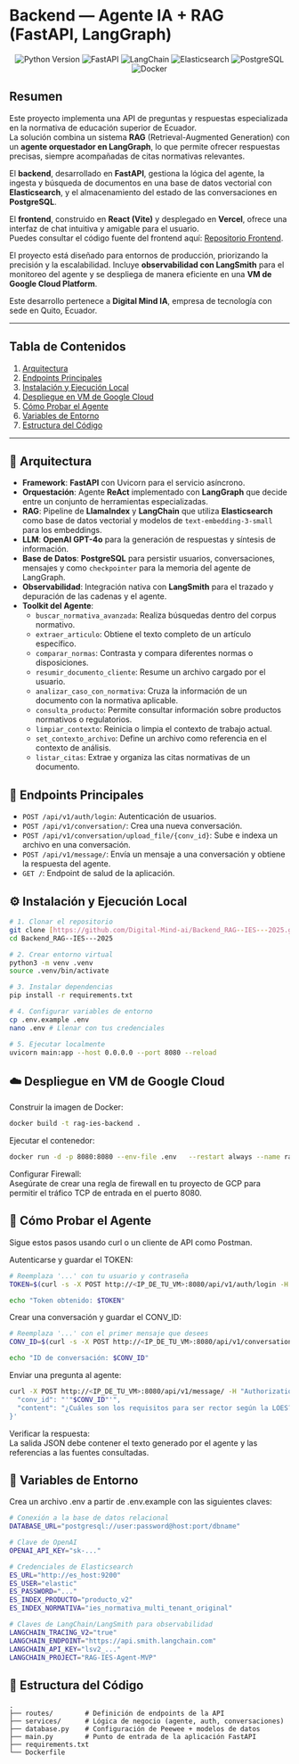 # Backend — Agente IA + RAG (FastAPI, LangGraph)

<p align="center">
  <img src="https://img.shields.io/badge/Python-3.10%2B-blue?logo=python&logoColor=white" alt="Python Version">
  <img src="https://img.shields.io/badge/FastAPI-0.100%2B-green?logo=fastapi&logoColor=white" alt="FastAPI">
  <img src="https://img.shields.io/badge/LangChain-blueviolet?logo=langchain" alt="LangChain">
  <img src="https://img.shields.io/badge/Elasticsearch-orange?logo=elasticsearch" alt="Elasticsearch">
  <img src="https://img.shields.io/badge/PostgreSQL-darkblue?logo=postgresql&logoColor=white" alt="PostgreSQL">
  <img src="https://img.shields.io/badge/Docker-blue?logo=docker&logoColor=white" alt="Docker">
</p>

## Resumen

Este proyecto implementa una API de preguntas y respuestas especializada en la normativa de educación superior de Ecuador.  
La solución combina un sistema **RAG** (Retrieval-Augmented Generation) con un **agente orquestador en LangGraph**, lo que permite ofrecer respuestas precisas, siempre acompañadas de citas normativas relevantes.

El **backend**, desarrollado en **FastAPI**, gestiona la lógica del agente, la ingesta y búsqueda de documentos en una base de datos vectorial con **Elasticsearch**, y el almacenamiento del estado de las conversaciones en **PostgreSQL**.  

El **frontend**, construido en **React (Vite)** y desplegado en **Vercel**, ofrece una interfaz de chat intuitiva y amigable para el usuario.  
Puedes consultar el código fuente del frontend aquí: [Repositorio Frontend](https://github.com/Digital-Mind-ai/Frontend_RAG--IES---2025/tree/main).  

El proyecto está diseñado para entornos de producción, priorizando la precisión y la escalabilidad. Incluye **observabilidad con LangSmith** para el monitoreo del agente y se despliega de manera eficiente en una **VM de Google Cloud Platform**.  

Este desarrollo pertenece a **Digital Mind IA**, empresa de tecnología con sede en Quito, Ecuador.  


---

## Tabla de Contenidos
1. [Arquitectura](#-arquitectura)
2. [Endpoints Principales](#-endpoints-principales)
3. [Instalación y Ejecución Local](#️-instalación-y-ejecución-local)
4. [Despliegue en VM de Google Cloud](#️-despliegue-en-vm-de-google-cloud)
5. [Cómo Probar el Agente](#-cómo-probar-el-agente)
6. [Variables de Entorno](#-variables-de-entorno)
7. [Estructura del Código](#-estructura-del-código)

---

## 🧱 Arquitectura

- **Framework**: **FastAPI** con Uvicorn para el servicio asíncrono.
- **Orquestación**: Agente **ReAct** implementado con **LangGraph** que decide entre un conjunto de herramientas especializadas.
- **RAG**: Pipeline de **LlamaIndex** y **LangChain** que utiliza **Elasticsearch** como base de datos vectorial y modelos de `text-embedding-3-small` para los embeddings.
- **LLM**: **OpenAI GPT-4o** para la generación de respuestas y síntesis de información.
- **Base de Datos**: **PostgreSQL** para persistir usuarios, conversaciones, mensajes y como `checkpointer` para la memoria del agente de LangGraph.
- **Observabilidad**: Integración nativa con **LangSmith** para el trazado y depuración de las cadenas y el agente.
- **Toolkit del Agente**:
  - `buscar_normativa_avanzada`: Realiza búsquedas dentro del corpus normativo.
  - `extraer_articulo`: Obtiene el texto completo de un artículo específico.
  - `comparar_normas`: Contrasta y compara diferentes normas o disposiciones.
  - `resumir_documento_cliente`: Resume un archivo cargado por el usuario.
  - `analizar_caso_con_normativa`: Cruza la información de un documento con la normativa aplicable.
  - `consulta_producto`: Permite consultar información sobre productos normativos o regulatorios.
  - `limpiar_contexto`: Reinicia o limpia el contexto de trabajo actual.
  - `set_contexto_archivo`: Define un archivo como referencia en el contexto de análisis.
  - `listar_citas`: Extrae y organiza las citas normativas de un documento.
## 🚀 Endpoints Principales

- `POST /api/v1/auth/login`: Autenticación de usuarios.
- `POST /api/v1/conversation/`: Crea una nueva conversación.
- `POST /api/v1/conversation/upload_file/{conv_id}`: Sube e indexa un archivo en una conversación.
- `POST /api/v1/message/`: Envía un mensaje a una conversación y obtiene la respuesta del agente.
- `GET /`: Endpoint de salud de la aplicación.

## ⚙️ Instalación y Ejecución Local

```bash
# 1. Clonar el repositorio
git clone [https://github.com/Digital-Mind-ai/Backend_RAG--IES---2025.git](https://github.com/Digital-Mind-ai/Backend_RAG--IES---2025.git)
cd Backend_RAG--IES---2025

# 2. Crear entorno virtual
python3 -m venv .venv
source .venv/bin/activate

# 3. Instalar dependencias
pip install -r requirements.txt

# 4. Configurar variables de entorno
cp .env.example .env
nano .env # Llenar con tus credenciales

# 5. Ejecutar localmente
uvicorn main:app --host 0.0.0.0 --port 8080 --reload
```

## ☁️ Despliegue en VM de Google Cloud

Construir la imagen de Docker:

```bash
docker build -t rag-ies-backend .
```

Ejecutar el contenedor:

```bash
docker run -d -p 8080:8080 --env-file .env   --restart always --name rag-backend rag-ies-backend
```

Configurar Firewall:  
Asegúrate de crear una regla de firewall en tu proyecto de GCP para permitir el tráfico TCP de entrada en el puerto 8080.

## 🧪 Cómo Probar el Agente

Sigue estos pasos usando curl o un cliente de API como Postman.

Autenticarse y guardar el TOKEN:

```bash
# Reemplaza '...' con tu usuario y contraseña
TOKEN=$(curl -s -X POST http://<IP_DE_TU_VM>:8080/api/v1/auth/login -H "Content-Type: application/json" -d '{"username":"...","password":"..."}' | jq -r .data.token)

echo "Token obtenido: $TOKEN"
```

Crear una conversación y guardar el CONV_ID:

```bash
# Reemplaza '...' con el primer mensaje que desees
CONV_ID=$(curl -s -X POST http://<IP_DE_TU_VM>:8080/api/v1/conversation/ -H "Authorization: Bearer $TOKEN" -H "Content-Type: application/json" -d '{"firstMessage": "Hola, necesito ayuda con una consulta."}' | jq -r .data.id)

echo "ID de conversación: $CONV_ID"
```

Enviar una pregunta al agente:

```bash
curl -X POST http://<IP_DE_TU_VM>:8080/api/v1/message/ -H "Authorization: Bearer $TOKEN" -H "Content-Type: application/json" -d '{
  "conv_id": "'"$CONV_ID"'",
  "content": "¿Cuáles son los requisitos para ser rector según la LOES?"
}'
```

Verificar la respuesta:  
La salida JSON debe contener el texto generado por el agente y las referencias a las fuentes consultadas.

## 🔑 Variables de Entorno

Crea un archivo .env a partir de .env.example con las siguientes claves:

```bash
# Conexión a la base de datos relacional
DATABASE_URL="postgresql://user:password@host:port/dbname"

# Clave de OpenAI
OPENAI_API_KEY="sk-..."

# Credenciales de Elasticsearch
ES_URL="http://es_host:9200"
ES_USER="elastic"
ES_PASSWORD="..."
ES_INDEX_PRODUCTO="producto_v2"
ES_INDEX_NORMATIVA="ies_normativa_multi_tenant_original"

# Claves de LangChain/LangSmith para observabilidad
LANGCHAIN_TRACING_V2="true"
LANGCHAIN_ENDPOINT="https://api.smith.langchain.com"
LANGCHAIN_API_KEY="lsv2_..."
LANGCHAIN_PROJECT="RAG-IES-Agent-MVP"
```

## 🧩 Estructura del Código

```
.
├── routes/        # Definición de endpoints de la API
├── services/      # Lógica de negocio (agente, auth, conversaciones)
├── database.py    # Configuración de Peewee + modelos de datos
├── main.py        # Punto de entrada de la aplicación FastAPI
├── requirements.txt
└── Dockerfile
```
